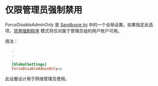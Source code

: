 # 仅限管理员强制禁用

_ForceDisableAdminOnly_ 是 [Sandboxie Ini](SandboxieIni.md) 中的一个全局设置。如果指定此选项，[禁用强制程序](FileMenu.md#disable-forced-programs) 模式将仅对属于管理员组的用户账户可用。

用法：
```ini
   .
   .
   .
   [GlobalSettings]
   ForceDisableAdminOnly=y
```

此设置设计用于网络管理员使用。